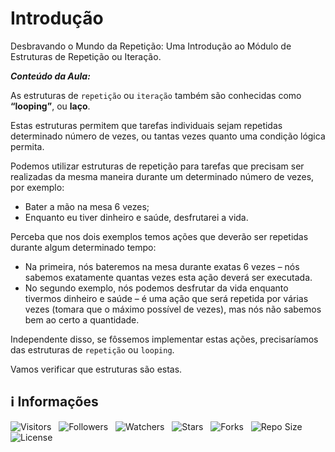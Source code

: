 <!-- Título -->
# Introdução

Desbravando o Mundo da Repetição: Uma Introdução ao Módulo de Estruturas de Repetição ou Iteração.

***Conteúdo da Aula:***

As estruturas de `repetição` ou `iteração` também são conhecidas como **“looping”**, ou **laço**.

Estas estruturas permitem que tarefas individuais sejam repetidas determinado número de vezes, ou tantas vezes quanto uma condição lógica permita.

Podemos utilizar estruturas de repetição para tarefas que precisam ser realizadas da mesma maneira durante um determinado número de vezes, por exemplo:

* Bater a mão na mesa 6 vezes;
* Enquanto eu tiver dinheiro e saúde, desfrutarei a vida.

Perceba que nos dois exemplos temos ações que deverão ser repetidas durante algum determinado tempo:

* Na primeira, nós bateremos na mesa durante exatas 6 vezes – nós sabemos exatamente quantas vezes esta ação deverá ser executada.
* No segundo exemplo, nós podemos desfrutar da vida enquanto tivermos dinheiro e saúde – é uma ação que será repetida por várias vezes (tomara que o máximo possível de vezes), mas nós não sabemos bem ao certo a quantidade.

Independente disso, se fôssemos implementar estas ações, precisaríamos das estruturas de `repetição` ou `looping`.

Vamos verificar que estruturas são estas.

<!-- Informações -->
## &#8505; Informações

![Visitors](https://api.visitorbadge.io/api/visitors?path=Devsgeeknerd%2Fcla-int-est-rep-ite-log-par-pro-com-bas&label=Visitantes&labelColor=%23700070&labelStyle=none&countColor=%23000fff&style=plastic&color=%23ffffff "Total de Visitante")
&nbsp;
![Followers](https://img.shields.io/github/followers/Devsgeeknerd?style=p&label=Seguidores&labelColor=800080&color=000fff "Total de Seguidores")
&nbsp;
![Watchers](https://img.shields.io/github/watchers/Devsgeeknerd/cla-int-est-rep-ite-log-par-pro-com-bas?style=p&label=Observadores&labelColor=800080&color=000fff "Total de Observadores")
&nbsp;
![Stars](https://img.shields.io/github/stars/Devsgeeknerd/cla-int-est-rep-ite-log-par-pro-com-bas?style=p&label=Estrelas&labelColor=800080&color=000fff "Total de Estrelas")
&nbsp;
![Forks](https://img.shields.io/github/forks/Devsgeeknerd/cla-int-est-rep-ite-log-par-pro-com-bas?style=p&label=Bifurcações&labelColor=800080&color=000fff "Total de Bifurcações")
&nbsp;
![Repo Size](https://img.shields.io/github/repo-size/Devsgeeknerd/cla-int-est-rep-ite-log-par-pro-com-bas?style=p&label=Tamanho&labelColor=800080&color=000fff "Tamanho do Repositório")
&nbsp;
![License](https://img.shields.io/github/license/Devsgeeknerd/cla-int-est-rep-ite-log-par-pro-com-bas?style=p&label=Licença&labelColor=800080&color=000fff "Licença do Repositório")
